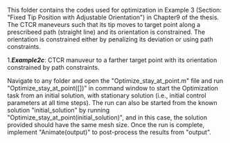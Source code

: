 This folder contains the codes used for optimization in Example 3 (Section: "Fixed Tip Position with Adjustable Orientation") in Chapter9 of the thesis. The CTCR maneveurs such that its tip moves to target point along a prescribeed path (straight line) and its orientation is constrained. The orientation is constrained either by penalizing its deviation or using path constraints.


1.***Example2c***: CTCR manuveur to a farther target point with its orientation constrained by path constraints.

Navigate to any folder and open the "Optimize_stay_at_point.m" file and run "Optimize_stay_at_point([])" in command window to start the Optimization task from an initial solution, with stationary solution (i.e., initial control parameters at all time steps). The run can also be started from the known solution "initial_solution" by running "Optimize_stay_at_point(initial_solution)", and in this case, the solution provided should have the same mesh size. Once the run is complete, implement "Animate(output)" to post-process the results from "output".
